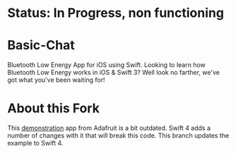 # Status: In Progress, non functioning

# Basic-Chat
Bluetooth Low Energy App for iOS using Swift.
Looking to learn how Bluetooth Low Energy works in iOS & Swift 3? Well look no farther, we've got what you've been waiting for!

# About this Fork
This [demonstration](https://learn.adafruit.com/crack-the-code/overview) app from Adafruit is a bit outdated. Swift 4 adds a number of changes with it that will break this code. This branch updates the example to Swift 4. 
